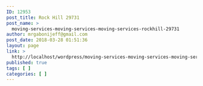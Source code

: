 ```yaml
---
ID: 12953
post_title: Rock Hill 29731
post_name: >
  moving-services-moving-services-moving-services-rockhill-29731
author: mrgabonijeff@gmail.com
post_date: 2018-03-28 01:51:36
layout: page
link: >
  http://localhost/wordpress/moving-services-moving-services-moving-services-rockhill-29731/
published: true
tags: [ ]
categories: [ ]
---
```

